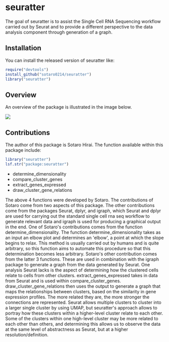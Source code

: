 
# seuratter

<!-- badges: start -->
<!-- badges: end -->

The goal of seuratter is to assist the Single Cell RNA Sequencing workflow carried out by Seurat and
to provide a different perspective to the data analysis component through generation of a graph.

## Installation

You can install the released version of seuratter like:

``` r
require("devtools")
install_github("sotaro0214/seuratter")
library("seuratter")
```

## Overview

An overview of the package is illustrated in the image below.

![](./inst/extdata/SILVA_A_A1.png) 

## Contributions

The author of this package is Sotaro Hirai. The function available within this package include:

``` r
library("seuratter")
lsf.str("package:seuratter")
```

- determine_dimensionality
- compare_cluster_genes
- extract_genes_expressed
- draw_cluster_gene_relations

The above 4 functions were developed by Sotaro. The contributions of Sotaro come from two aspects of this package.
The other contributions come from the packages Seurat, dplyr, and igraph, which Seurat and dplyr are used for carrying out the standard single cell rna seq workflow to generate relevant data and igraph is used for producing a graphical
output in the end.
One of Sotaro's contributions comes from the function determine_dimensionality. The function determine_dimensionality takes as an input an elbow plot and determines an 'elbow', a point at which the slope begins to relax. This method is 
usually carried out by humans and is quite arbitrary, so this function aims to automate this procedure so that this determination becomes less arbitrary.
Sotaro's other contribution comes from the latter 3 functions. These are used in combination with the igraph package to generate a graph from the data generated by Seurat. One analysis Seurat lacks is the aspect of determining how the clustered cells relate to cells from other clusters. extract_genes_expressed takes in data from Seurat and is used within compare_cluster_genes. draw_cluster_gene_relations then uses the output to generate a graph that maps the relationships between clusters, based on the similarity in gene expression profiles. The more related they are, the more stronger the connections are represented. Seurat allows multiple clusters to cluster into a larger single cluster by using UMAP, but seuratter's approach allows to portray how these clusters within a higher-level cluster relate to each other. Some of the clusters within one high-level cluster may be more related to each other than others, and determining this allows us to observe the data at the same level of abstractness as Seurat, but at a higher resolution/definition.

